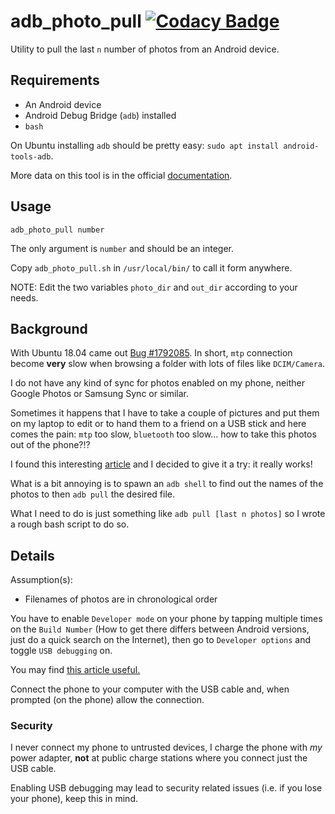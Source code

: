 # adb\_photo\_pull [![Codacy Badge](https://api.codacy.com/project/badge/Grade/976d66bf332a47aa9f42ecb7e490707a)](https://www.codacy.com/app/alexlab2017/adb_photo_pull?utm_source=github.com&amp;utm_medium=referral&amp;utm_content=alexlab2017/adb_photo_pull&amp;utm_campaign=Badge_Grade)

Utility to pull the last `n` number of photos from an Android device.

## Requirements

-   An Android device
-   Android Debug Bridge (`adb`) installed
-   `bash`

On Ubuntu installing `adb` should be pretty easy: `sudo apt install android-tools-adb`.

More data on this tool is in the official
[documentation](https://developer.android.com/studio/command-line/adb).

## Usage

`adb_photo_pull number`

The only argument is `number` and should be an integer.

Copy `adb_photo_pull.sh` in `/usr/local/bin/` to call it form anywhere.

NOTE: Edit the two variables `photo_dir` and `out_dir` according to your needs.

## Background

With Ubuntu 18.04 came out [Bug #1792085](https://bugs.launchpad.net/ubuntu/+source/gvfs/+bug/1792085).
In short, `mtp` connection become **very** slow when browsing a folder
with lots of files like `DCIM/Camera`.

I do not have any kind of sync for photos enabled on my phone,
neither Google Photos or Samsung Sync or similar.

Sometimes it happens that I have to take a couple of pictures and put them
on my laptop to edit or to hand them to a friend on a USB stick
and here comes the pain: `mtp` too slow, `bluetooth` too slow...
how to take this photos out of the phone?!?

I found this interesting [article](https://vxlabs.com/2014/11/06/use-adb-to-bypass-dog-slow-mtp-transfer-of-files-from-android-to-linux/)
and I decided to give it a try: it really works!

What is a bit annoying is to spawn an `adb shell` to find out the names
of the photos to then `adb pull` the desired file.

What I need to do is just something like `adb pull [last n photos]`
so I wrote a rough bash script to do so.

## Details

Assumption(s):
-   Filenames of photos are in chronological order

You have to enable `Developer mode` on your phone by tapping multiple times
on the `Build Number` (How to get there differs between Android versions,
just do a quick search on the Internet),
then go to `Developer options` and toggle `USB debugging` on.

You may find [this article useful.](https://www.pixelspot.net/2017/07/03/adb-file-transfer-best-way-manage-files/)

Connect the phone to your computer with the USB cable and,
when prompted (on the phone) allow the connection.

### Security

I never connect my phone to untrusted devices,
I charge the phone with _my_ power adapter,
**not** at public charge stations where you connect just the USB cable.

Enabling USB debugging may lead to security related issues
(i.e. if you lose your phone), keep this in mind.
